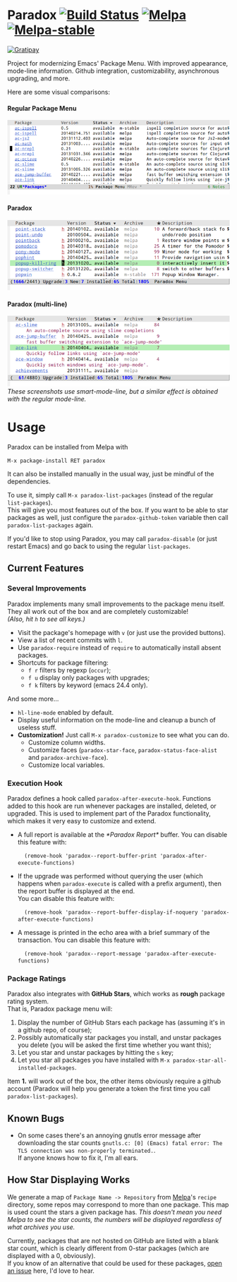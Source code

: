 Paradox [![Build Status](https://secure.travis-ci.org/Malabarba/paradox.png?branch=master)](http://travis-ci.org/Malabarba/paradox) [![Melpa](http://melpa.org/packages/paradox-badge.svg)](http://melpa.org/#/paradox) [![Melpa-stable](http://stable.melpa.org/packages/paradox-badge.svg)](http://melpa.org/#/paradox)
=======

[![Gratipay](https://cdn.rawgit.com/gratipay/gratipay-badge/2.1.3/dist/gratipay.png)](https://gratipay.com/Malabarba) 

Project for modernizing Emacs' Package Menu. With improved appearance,
mode-line information. Github integration, customizability,
asynchronous upgrading, and more.

Here are some visual comparisons:

#### Regular Package Menu ####
![Regular Package Menu](before.png)

#### Paradox ####
![Paradox Package Menu](after.png)

#### Paradox (multi-line) ####
![Paradox Package Menu](multi-line.png)  
*These screenshots use smart-mode-line, but a similar effect is obtained with the regular mode-line.*

Usage
===

Paradox can be installed from Melpa with 

    M-x package-install RET paradox

It can also be installed manually in the usual way, just be mindful of
the dependencies.

To use it, simply call `M-x paradox-list-packages` (instead of the
regular `list-packages`).  
This will give you most features out of the box. If you want to be
able to star packages as well, just configure the
`paradox-github-token` variable then call `paradox-list-packages`
again.

If you'd like to stop using Paradox, you may call `paradox-disable`
(or just restart Emacs) and go back to using the regular
`list-packages`.

## Current Features ##

### Several Improvements ###

Paradox implements many small improvements to the package menu
itself. They all work out of the box and are completely customizable!  
*(Also, hit `h` to see all keys.)*

* Visit the package's homepage with `v` (or just use the provided buttons).
* View a list of recent commits with `l`.
* Use `paradox-require` instead of `require` to automatically install
  absent packages.
* Shortcuts for package filtering:
    * `f r` filters by regexp (`occur`);
    * `f u` display only packages with upgrades;
    * `f k` filters by keyword (emacs 24.4 only).

And some more...
* `hl-line-mode` enabled by default.
* Display useful information on the mode-line and cleanup a bunch of
  useless stuff.
* **Customization!** Just call `M-x paradox-customize` to see what you can
  do.
    * Customize column widths.
    * Customize faces (`paradox-star-face`,
      `paradox-status-face-alist` and `paradox-archive-face`).
    * Customize local variables.


### Execution Hook ###

Paradox defines a hook called `paradox-after-execute-hook`. Functions
added to this hook are run whenever packages are installed, deleted,
or upgraded. This is used to implement part of the Paradox
functionality, which makes it very easy to customize and extend.

- A full report is available at the *\*Paradox Report\** buffer. You
  can disable this feature with:

        (remove-hook 'paradox--report-buffer-print 'paradox-after-execute-functions)

- If the upgrade was performed without querying the user (which
  happens when `paradox-execute` is called with a prefix argument),
  then the report buffer is displayed at the end.  
  You can disable this feature with:

        (remove-hook 'paradox--report-buffer-display-if-noquery 'paradox-after-execute-functions)

- A message is printed in the echo area with a brief summary of the
  transaction. You can disable this feature with:

        (remove-hook 'paradox--report-message 'paradox-after-execute-functions)

### Package Ratings ###

Paradox also integrates with
**GitHub Stars**, which works as **rough** package rating system.  
That is, Paradox package menu will:

1. Display the number of GitHub Stars each package has (assuming it's
   in a github repo, of course);
2. Possibly automatically star packages you install, and unstar
   packages you delete (you will be asked the first time whether you
   want this);
3. Let you star and unstar packages by hitting the `s` key;
4. Let you star all packages you have installed with `M-x paradox-star-all-installed-packages`.

Item **1.** will work out of the box, the other items obviously
require a github account (Paradox will help you generate a token the
first time you call `paradox-list-packages`).
  
## Known Bugs ##

* On some cases there's an annoying gnutls error message after downloading the star counts `gnutls.c: [0] (Emacs) fatal error: The TLS connection was non-properly terminated.`.  
  If anyone knows how to fix it, I'm all ears.

## How Star Displaying Works ##

We generate a map of `Package Name -> Repository` from
[Melpa](https://github.com/milkypostman/melpa.git)'s `recipe`
directory, some repos may correspond to more than one package. 
This map is used count the stars a given package has.
_This doesn't mean you need Melpa to see the star counts, the numbers
will be displayed regardless of what archives you use._

Currently, packages that are not hosted on GitHub are listed with a
blank star count, which is clearly different from 0-star packages
(which are displayed with a 0, obviously).  
If you know of an alternative that could be used for these packages,
[open an issue](https://github.com/Malabarba/paradox/issues/new)
here, I'd love to hear.
